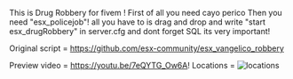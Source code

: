 This is Drug Robbery for fivem !
First of all you need cayo perico Then you need "esx_policejob"!
all you have to is drag and drop and write "start esx_drugRobbery" in server.cfg and dont forget SQL its very important!

Original script = https://github.com/esx-community/esx_vangelico_robbery

Preview video = https://youtu.be/7eQYTG_Ow6A!
Locations = ![locations](https://user-images.githubusercontent.com/95187459/165084988-6add736e-8de5-4044-8225-db38ba1fc7b8.jpg)
